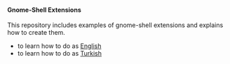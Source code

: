 #### Gnome-Shell Extensions 

This repository includes examples of gnome-shell extensions and explains how to create them.

* to learn how to do as [English](%main/howToCreate/ing/readme.md) 
* to learn how to do as [Turkish](%main/howToCreate/tr/readme.md) 
